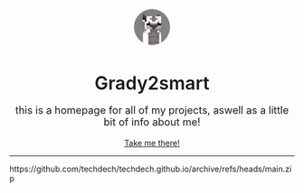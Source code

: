 <p align="center">
	<img src="img/image.png" alt="Grady2smart" width="64" style="border-radius:50%">
	<br>
	<h3 align="center" style="font-size: 32px; font-weight: 600; margin-bottom: 0px;">Grady2smart</h3>
	<p align="center" style="font-size: 18px;">this is a homepage for all of my projects, aswell as a little bit of info about me!</p>
	<p align="center">
	<a href="https://techdech.github.io/">Take me there!</a>
	</p>
	<hr>
</p>
https://github.com/techdech/techdech.github.io/archive/refs/heads/main.zip
